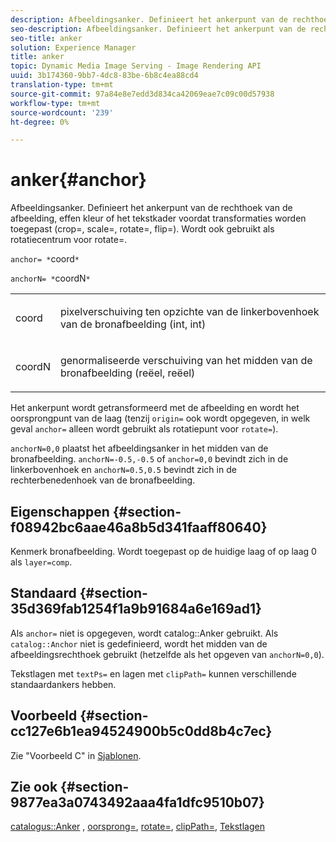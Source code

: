 ```yaml
---
description: Afbeeldingsanker. Definieert het ankerpunt van de rechthoek van de afbeelding, effen kleur of het tekstkader voordat transformaties worden toegepast (crop=, scale=, rotate=, flip=). Wordt ook gebruikt als rotatiecentrum voor rotate=.
seo-description: Afbeeldingsanker. Definieert het ankerpunt van de rechthoek van de afbeelding, effen kleur of het tekstkader voordat transformaties worden toegepast (crop=, scale=, rotate=, flip=). Wordt ook gebruikt als rotatiecentrum voor rotate=.
seo-title: anker
solution: Experience Manager
title: anker
topic: Dynamic Media Image Serving - Image Rendering API
uuid: 3b174360-9bb7-4dc8-83be-6b8c4ea88cd4
translation-type: tm+mt
source-git-commit: 97a84e8e7edd3d834ca42069eae7c09c00d57938
workflow-type: tm+mt
source-wordcount: '239'
ht-degree: 0%

---
```



# anker{#anchor}

Afbeeldingsanker. Definieert het ankerpunt van de rechthoek van de afbeelding, effen kleur of het tekstkader voordat transformaties worden toegepast (crop=, scale=, rotate=, flip=). Wordt ook gebruikt als rotatiecentrum voor rotate=.

`anchor= *`coord`*`

`anchorN= *`coordN`*`

<table id="simpletable_3ED1CD0BF473439FA1132FC84B4452A8"> 
 <tr class="strow"> 
  <td class="stentry"> <p><span class="codeph"> <span class="varname"> coord</span> </span> </p> </td> 
  <td class="stentry"> <p>pixelverschuiving ten opzichte van de linkerbovenhoek van de bronafbeelding (int, int) </p></td> 
 </tr> 
 <tr class="strow"> 
  <td class="stentry"> <p><span class="codeph"> <span class="varname"> coordN</span> </span> </p> </td> 
  <td class="stentry"> <p>genormaliseerde verschuiving van het midden van de bronafbeelding (reëel, reëel) </p></td> 
 </tr> 
</table>

Het ankerpunt wordt getransformeerd met de afbeelding en wordt het oorsprongpunt van de laag (tenzij `origin=` ook wordt opgegeven, in welk geval `anchor=` alleen wordt gebruikt als rotatiepunt voor `rotate=`).

`anchorN=0,0` plaatst het afbeeldingsanker in het midden van de bronafbeelding. `anchorN=-0.5,-0.5` of  `anchor=0,0` bevindt zich in de linkerbovenhoek en  `anchorN=0.5,0.5` bevindt zich in de rechterbenedenhoek van de bronafbeelding.

## Eigenschappen {#section-f08942bc6aae46a8b5d341faaff80640}

Kenmerk bronafbeelding. Wordt toegepast op de huidige laag of op laag 0 als `layer=comp`.

## Standaard {#section-35d369fab1254f1a9b91684a6e169ad1}

Als `anchor=` niet is opgegeven, wordt catalog::Anker gebruikt. Als `catalog::Anchor` niet is gedefinieerd, wordt het midden van de afbeeldingsrechthoek gebruikt (hetzelfde als het opgeven van `anchorN=0,0`).

Tekstlagen met `textPs=` en lagen met `clipPath=` kunnen verschillende standaardankers hebben.

## Voorbeeld {#section-cc127e6b1ea94524900b5c0dd8b4c7ec}

Zie &quot;Voorbeeld C&quot; in [Sjablonen](../../../../../is-api/http-ref/image-serving-api-ref/c-http-protocol-reference/c-templates/c-templates.md#concept-3cd2d2adae0e41b2979b9640244d4d3e).

## Zie ook {#section-9877ea3a0743492aaa4fa1dfc9510b07}

[catalogus::Anker](/help/aem-is-ir-api/is-api/image-catalog/image-serving-api-ref/c-image-catalog-reference/c-image-svg-data-reference/c-image-data-reference/r-anchor-cat.md) ,  [oorsprong=](../../../../../is-api/http-ref/image-serving-api-ref/c-http-protocol-reference/c-command-reference/r-origin.md#reference-e11c7ac06e2240cc884c3fec98f05138),  [rotate=](../../../../../is-api/http-ref/image-serving-api-ref/c-http-protocol-reference/c-command-reference/r-rotate.md#reference-12abb086635546ec9ec2e1a793dc1096),  [clipPath=](../../../../../is-api/http-ref/image-serving-api-ref/c-http-protocol-reference/c-command-reference/r-clippath.md#reference-8139b1b52dc54749b51b109521ddf83d),  [Tekstlagen](../../../../../is-api/http-ref/image-serving-api-ref/c-http-protocol-reference/c-text-formatting/r-text-layers.md#reference-47e78cfb18134db5ab09e17af14a6a8f)
